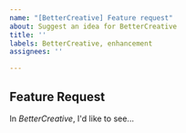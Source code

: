 ```yaml
---
name: "[BetterCreative] Feature request"
about: Suggest an idea for BetterCreative
title: ''
labels: BetterCreative, enhancement
assignees: ''

---
```


## Feature Request 
In *BetterCreative*, I'd like to see...
